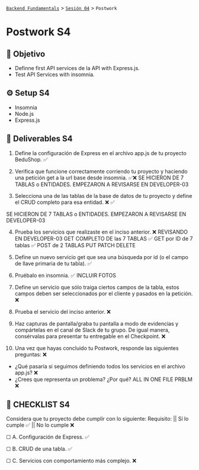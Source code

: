 [`Backend Fundamentals`](../../README.md) > [`Sesión 04`](../README.md) > `Postwork`

# Postwork S4

## 🎯 Objetivo

- Definne first API services de la API with Express.js.
- Test API Services with insomnia.

## ⚙️ Setup S4

- Insomnia
- Node.js
- Express.js

## 📑 Deliverables S4

1. Define la configuración de Express en el archivo app.js de tu proyecto BeduShop.   ✅

2. Verifica que funcione correctamente corriendo tu proyecto y haciendo una petición get a la url base desde insomnia.  ✅❌
 SE HICIERON DE 7 TABLAS o ENTIDADES. EMPEZARON A REVISARSE EN DEVELOPER-03

3. Selecciona una de las tablas de la base de datos de tu proyecto y define el CRUD completo para esa entidad. ❌  ✅ 

SE HICIERON DE 7 TABLAS o ENTIDADES. EMPEZARON A REVISARSE EN DEVELOPER-03



4. Prueba los servicios que realizaste en el inciso anterior. ❌ REVISANDO EN DEVELOPER-03
GET COMPLETO DE las 7 TABLAS  ✅
GET por ID de 7 tablas ✅
POST de 2 TABLAS
PUT
PATCH
DELETE

5. Define un nuevo servicio get que sea una búsqueda por id (o el campo de llave primaria de tu tabla). ✅

6. Pruébalo en insomnia. ✅ INCLUIR FOTOS

7. Define un servicio que sólo traiga ciertos campos de la tabla, estos campos deben ser seleccionados por el cliente y pasados en la petición. ❌

8. Prueba el servicio del inciso anterior. ❌

9. Haz capturas de pantalla/graba tu pantalla a modo de evidencias y compártelas en el canal de Slack de tu grupo. De igual manera, consérvalas para presentar tu entregable en el Checkpoint. ❌

10. Una vez que hayas concluido tu Postwork, responde las siguientes preguntas: ❌

- ¿Qué pasaría si seguimos definiendo todos los servicios en el archivo app.js?  ❌
- ¿Crees que representa un problema? ¿Por qué? ALL IN ONE FILE PRBLM  ❌

## 📑 CHECKLIST S4

Considera que tu proyecto debe cumplir con lo siguiente:
Requisito:  ||  Sí lo cumple    ✅  ||  	No lo cumple    ❌

☐ A. Configuración de Express. 		  ✅

☐ B. CRUD de una tabla. 	 ✅	

☐ C. Servicios con comportamiento más complejo. 	 ❌